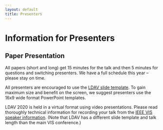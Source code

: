 ```yaml
---
layout: default
title: Presenters
---
```


# Information for Presenters

## Paper Presentation

All papers (short and long) get 15 minutes for the talk and then 5 minutes
for questions and switching presenters. We have a full schedule this year –
please stay on time.

All presenters are encouraged to use the [LDAV slide template].
To gain maximum size and benefit on the screen, we suggest presenters
use the 16x9 wide format PowerPoint templates.

LDAV 2020 is held in a virtual format using video presentations. 
Please read thoroughly technical information for recording your talk 
from the [IEEE VIS speaker information]. (Note that LDAV has a different 
slide template and talk length than the main VIS conference.)

[LDAV slide template]: assets/LDAV_2020_Template.pptx
[IEEE VIS speaker information]: http://ieeevis.org/year/2020/info/presenter-information/talk-recording-guide
